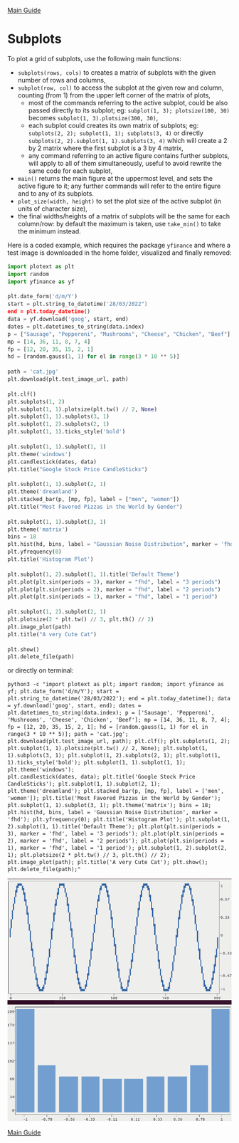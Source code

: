 [Main Guide](https://github.com/piccolomo/plotext#guide)


# Subplots

To plot a grid of subplots, use the following main functions:

- `subplots(rows, cols)` to creates a matrix of subplots with the given number of rows and columns,
- `subplot(row, col)` to access the subplot at the given row and column, counting (from 1) from the upper left corner of the matrix of plots,
   - most of the commands referring to the active subplot, could be also passed directly to its subplot; eg: `subplot(1, 3); plotsize(100, 30)` becomes `subplot(1, 3).plotsize(300, 30)`,
   - each subplot could creates its own matrix of subplots; eg: `subplots(2, 2); subplot(1, 1); subplots(3, 4)` or directly `subplots(2, 2).subplot(1, 1).subplots(3, 4)` which will create a 2 by 2 matrix where the first subplot is a 3 by 4 matrix,
   - any command referring to an active figure contains further subplots, will apply to all of them simultaneously,  useful to avoid rewrite the same code for each subplot,
- `main()` returns the main figure at the uppermost level, and sets the active figure to it; any further commands will refer to the entire figure and to any of its subplots.
- `plot_size(width, height)` to set the plot size of the active subplot (in units of character size),
- the final widths/heights of a matrix of subplots will be the same for each column/row: by default the maximum is taken, use `take_min()` to take the minimum instead.

Here is a coded example, which requires the package `yfinance` and where a test image is downloaded in the home folder, visualized and finally removed:

```python
import plotext as plt
import random
import yfinance as yf

plt.date_form('d/m/Y')
start = plt.string_to_datetime('28/03/2022")
end = plt.today_datetime()
data = yf.download('goog', start, end)
dates = plt.datetimes_to_string(data.index)
p = ["Sausage", "Pepperoni", "Mushrooms", "Cheese", "Chicken", "Beef"]
mp = [14, 36, 11, 8, 7, 4]
fp = [12, 20, 35, 15, 2, 1]
hd = [random.gauss(1, 1) for el in range(3 * 10 ** 5)]

path = 'cat.jpg'
plt.download(plt.test_image_url, path)

plt.clf()
plt.subplots(1, 2)
plt.subplot(1, 1).plotsize(plt.tw() // 2, None)
plt.subplot(1, 1).subplots(3, 1)
plt.subplot(1, 2).subplots(2, 1)
plt.subplot(1, 1).ticks_style('bold')

plt.subplot(1, 1).subplot(1, 1)
plt.theme('windows')
plt.candlestick(dates, data)
plt.title("Google Stock Price CandleSticks")

plt.subplot(1, 1).subplot(2, 1)
plt.theme('dreamland')
plt.stacked_bar(p, [mp, fp], label = ["men", "women"])
plt.title("Most Favored Pizzas in the World by Gender")

plt.subplot(1, 1).subplot(3, 1)
plt.theme('matrix')
bins = 18
plt.hist(hd, bins, label = "Gaussian Noise Distribution", marker = 'fhd')
plt.yfrequency(0)
plt.title('Histogram Plot')

plt.subplot(1, 2).subplot(1, 1).title('Default Theme')
plt.plot(plt.sin(periods = 3), marker = "fhd", label = "3 periods")
plt.plot(plt.sin(periods = 2), marker = "fhd", label = "2 periods")
plt.plot(plt.sin(periods = 1), marker = "fhd", label = "1 period")

plt.subplot(1, 2).subplot(2, 1)
plt.plotsize(2 * plt.tw() // 3, plt.th() // 2)
plt.image_plot(path)
plt.title("A very Cute Cat")

plt.show()
plt.delete_file(path)
```
or directly on terminal:
```console
python3 -c "import plotext as plt; import random; import yfinance as yf; plt.date_form('d/m/Y'); start = plt.string_to_datetime('28/03/2022'); end = plt.today_datetime(); data = yf.download('goog', start, end); dates = plt.datetimes_to_string(data.index); p = ['Sausage', 'Pepperoni', 'Mushrooms', 'Cheese', 'Chicken', 'Beef']; mp = [14, 36, 11, 8, 7, 4];
fp = [12, 20, 35, 15, 2, 1]; hd = [random.gauss(1, 1) for el in range(3 * 10 ** 5)]; path = 'cat.jpg'; plt.download(plt.test_image_url, path); plt.clf(); plt.subplots(1, 2); plt.subplot(1, 1).plotsize(plt.tw() // 2, None); plt.subplot(1, 1).subplots(3, 1); plt.subplot(1, 2).subplots(2, 1); plt.subplot(1, 1).ticks_style('bold'); plt.subplot(1, 1).subplot(1, 1); plt.theme('windows');
plt.candlestick(dates, data); plt.title('Google Stock Price CandleSticks'); plt.subplot(1, 1).subplot(2, 1); plt.theme('dreamland'); plt.stacked_bar(p, [mp, fp], label = ['men', 'women']); plt.title('Most Favored Pizzas in the World by Gender'); plt.subplot(1, 1).subplot(3, 1); plt.theme('matrix'); bins = 18; plt.hist(hd, bins, label = 'Gaussian Noise Distribution', marker = 'fhd'); plt.yfrequency(0); plt.title('Histogram Plot'); plt.subplot(1, 2).subplot(1, 1).title('Default Theme'); plt.plot(plt.sin(periods = 3), marker = 'fhd', label = '3 periods'); plt.plot(plt.sin(periods = 2), marker = 'fhd', label = '2 periods'); plt.plot(plt.sin(periods = 1), marker = 'fhd', label = '1 period'); plt.subplot(1, 2).subplot(2, 1); plt.plotsize(2 * plt.tw() // 3, plt.th() // 2); plt.image_plot(path); plt.title('A very Cute Cat'); plt.show(); plt.delete_file(path);"
```
![example](https://raw.githubusercontent.com/piccolomo/plotext/master/images/subplots.png)

[Main Guide](https://github.com/piccolomo/plotext#guide)